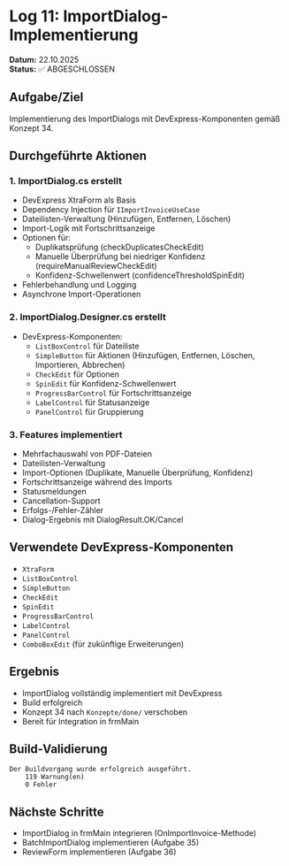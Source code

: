 # Log 11: ImportDialog-Implementierung

**Datum:** 22.10.2025  
**Status:** ✅ ABGESCHLOSSEN

## Aufgabe/Ziel
Implementierung des ImportDialogs mit DevExpress-Komponenten gemäß Konzept 34.

## Durchgeführte Aktionen

### 1. ImportDialog.cs erstellt
- DevExpress XtraForm als Basis
- Dependency Injection für `IImportInvoiceUseCase`
- Dateilisten-Verwaltung (Hinzufügen, Entfernen, Löschen)
- Import-Logik mit Fortschrittsanzeige
- Optionen für:
  - Duplikatsprüfung (checkDuplicatesCheckEdit)
  - Manuelle Überprüfung bei niedriger Konfidenz (requireManualReviewCheckEdit)
  - Konfidenz-Schwellenwert (confidenceThresholdSpinEdit)
- Fehlerbehandlung und Logging
- Asynchrone Import-Operationen

### 2. ImportDialog.Designer.cs erstellt
- DevExpress-Komponenten:
  - `ListBoxControl` für Dateiliste
  - `SimpleButton` für Aktionen (Hinzufügen, Entfernen, Löschen, Importieren, Abbrechen)
  - `CheckEdit` für Optionen
  - `SpinEdit` für Konfidenz-Schwellenwert
  - `ProgressBarControl` für Fortschrittsanzeige
  - `LabelControl` für Statusanzeige
  - `PanelControl` für Gruppierung

### 3. Features implementiert
- Mehrfachauswahl von PDF-Dateien
- Dateilisten-Verwaltung
- Import-Optionen (Duplikate, Manuelle Überprüfung, Konfidenz)
- Fortschrittsanzeige während des Imports
- Statusmeldungen
- Cancellation-Support
- Erfolgs-/Fehler-Zähler
- Dialog-Ergebnis mit DialogResult.OK/Cancel

## Verwendete DevExpress-Komponenten
- `XtraForm`
- `ListBoxControl`
- `SimpleButton`
- `CheckEdit`
- `SpinEdit`
- `ProgressBarControl`
- `LabelControl`
- `PanelControl`
- `ComboBoxEdit` (für zukünftige Erweiterungen)

## Ergebnis
- ImportDialog vollständig implementiert mit DevExpress
- Build erfolgreich
- Konzept 34 nach `Konzepte/done/` verschoben
- Bereit für Integration in frmMain

## Build-Validierung
```
Der Buildvorgang wurde erfolgreich ausgeführt.
    119 Warnung(en)
    0 Fehler
```

## Nächste Schritte
- ImportDialog in frmMain integrieren (OnImportInvoice-Methode)
- BatchImportDialog implementieren (Aufgabe 35)
- ReviewForm implementieren (Aufgabe 36)

